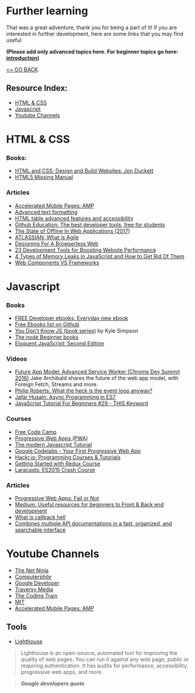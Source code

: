# Further learning

That was a great adventure, thank you for being a part of it! If you are interested in further development, here are some links that you may find useful

__(Please add only advanced topics here. For beginner topics go here: [introduction](../introduction/README.md))__

[<= GO BACK ](../README.md)

## Resource Index:

- [HTML & CSS](#html)
- [Javascript](#javascript)
- [Youtube Channels](#youtube)

# <a name="html">HTML & CSS</a>

### Books:

* [HTML and CSS: Design and Build Websites: Jon Duckett](http://www.htmlandcssbook.com/)
* [HTML5 Missing Manual](http://shop.oreilly.com/product/0636920029243.do)

### Articles

* [Accelerated Mobile Pages: AMP](https://www.ampproject.org/)
* [Advanced text formatting](https://developer.mozilla.org/en-US/docs/Learn/HTML/Introduction_to_HTML/Advanced_text_formatting)
* [HTML table advanced features and accessibility](https://developer.mozilla.org/en-US/docs/Learn/HTML/Tables/Advanced)
* [Github Education: The best developer tools, free for students](https://education.github.com/pack)
* [The State of Offline In Web Applications (2017)](https://www.wegotrats.com/the-state-of-offline-in-web-applications-2017/)
* [ATLASSIAN: What is Agile](https://www.atlassian.com/agile)
* [Designing For A Browserless Web](https://www.smashingmagazine.com/2017/11/designing-for-a-browserless-web/)
* [23 Development Tools for Boosting Website Performance](https://www.sitepoint.com/23-development-tools-boosting-website-performance/)
* [4 Types of Memory Leaks in JavaScript and How to Get Rid Of Them](https://auth0.com/blog/four-types-of-leaks-in-your-javascript-code-and-how-to-get-rid-of-them/)
* [Web Components VS Frameworks](https://medium.com/@oneeezy/frameworks-vs-web-components-9a7bd89da9d4)


# <a name="javascript">Javascript</a>

### Books

* [FREE Developer ebooks: Everyday new ebook](https://www.packtpub.com/packt/offers/free-learning)
* [Free Ebooks list on Github](https://github.com/EbookFoundation/free-programming-books)
* [You Don't Know JS (book series)](https://github.com/getify/You-Dont-Know-JS) by Kyle Simpson
* [The node Beginner books](https://www.nodebeginner.org/)
* [Eloquent JavaScript: Second Edition](http://eloquentjavascript.net/)

### Videos

* [Future App Model: Advanced Service Worker (Chrome Dev Summit 2016)](https://www.youtube.com/watch?v=J2dOTKBoTL4)
Jake Archibald shares the future of the web app model, with Foreign Fetch, Streams and more.
* [Philip Roberts: What the heck is the event loop anyway?](https://www.youtube.com/watch?v=8aGhZQkoFbQ1)
* [Jafar Husain: Async Programming in ES7](https://www.youtube.com/watch?v=lil4YCCXRYc)
* [JavaScript Tutorial For Beginners #29 - THIS Keyword](https://www.youtube.com/watch?v=yVdU2coJ1VQ)


### Courses

* [Free Code Camp](https://www.freecodecamp.org)
* [Progressive Web Apps (PWA)](https://www.writesoftware.org/course/progressive-web-apps)
* [The modern Javascript Tutorial](https://javascript.info/)
* [Google Codelabs - Your First Progressive Web App](https://codelabs.developers.google.com/codelabs/your-first-pwapp/index.html?index=..%2F..%2Fgdd17#0)
* [Hackr.io: Programming Courses & Tutorials](https://hackr.io/)
* [Getting Started with Redux Course](https://egghead.io/courses/getting-started-with-redux)
* [Laracasts: ES2015 Crash Course](https://laracasts.com/series/es6-cliffsnotes)


### Articles

* [Progressive Web Apps: Fail or Not](https://simpleprogrammer.com/2017/11/08/progressive-web-applications/)
* [Medium: Useful resources for beginners to Front & Back end development](https://medium.com/@emregozel/useful-resources-for-beginners-to-front-end-development-2b110499628e)
* [What is callback hell](https://www.quora.com/What-is-callback-hell)
* [Combines multiple API documentations in a fast, organized, and searchable interface](http://devdocs.io/)


# <a name="youtube">Youtube Channels</a>

* [The Net Ninja](https://www.youtube.com/channel/UCW5YeuERMmlnqo4oq8vwUpg/playlists)
* [Computerphile](https://www.youtube.com/user/Computerphile)
* [Google Developer](https://www.youtube.com/channel/UC_x5XG1OV2P6uZZ5FSM9Ttw)
* [Traversy Media](https://www.youtube.com/channel/UC29ju8bIPH5as8OGnQzwJyA)
* [The Coding Train](https://www.youtube.com/channel/UCvjgXvBlbQiydffZU7m1_aw)
* [MIT](https://www.youtube.com/channel/UCEBb1b_L6zDS3xTUrIALZOw)
* [Accelerated Mobile Pages: AMP](https://www.ampproject.org/)

## Tools

* [Lighthouse](https://developers.google.com/web/tools/lighthouse/)

> Lighthouse is an open-source, automated tool for improving the quality of web pages. You can run it against any web page, public or requiring authentication. It has audits for performance, accessibility, progressive web apps, and more.

> **_Google developers quote_**
